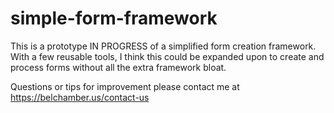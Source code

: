 # simple-form-framework

This is a prototype IN PROGRESS of a simplified form creation framework.  With a few reusable tools, I think this could be expanded upon to create and process forms without all the extra framework bloat.

Questions or tips for improvement please contact me at https://belchamber.us/contact-us
